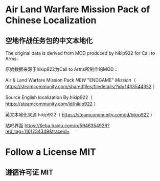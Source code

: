 # Air Land Warfare Mission Pack of Chinese Localization

## 空地作战任务包的中文本地化

The original data is derived from MOD produced by hikip922 for Call to Arms:

原始数据来源于hikip922为Call to Arms所制作的MOD：

Air & Land Warfare Mission Pack *NEW* "ENDGAME" *Mission*（ https://steamcommunity.com/sharedfiles/filedetails/?id=1433544352 ）

Source English localization By.hikip922（ https://steamcommunity.com/id/hikip922 ）

英文本地化来源 hikip922（ https://steamcommunity.com/id/hikip922 ）

贴吧界面 https://tieba.baidu.com/p/5946354928?red_tag=1161234349&traceid=

# Follow a License MIT 

## 遵循许可证 MIT 
